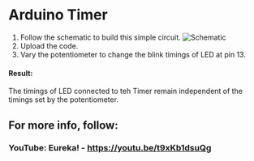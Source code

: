 # Arduino Timer
 
1. Follow the schematic to build this simple circuit.
![Schematic](https://user-images.githubusercontent.com/58957241/88169269-62bd5980-cc39-11ea-8510-0c348b445738.JPG)
2. Upload the code.
3. Vary the potentiometer to change the blink timings of LED at pin 13.

#### Result: 
The timings of LED connected to teh Timer remain independent of the timings set by the potentiometer.

## For more info, follow:
### YouTube: Eureka! - https://youtu.be/t9xKb1dsuQg
